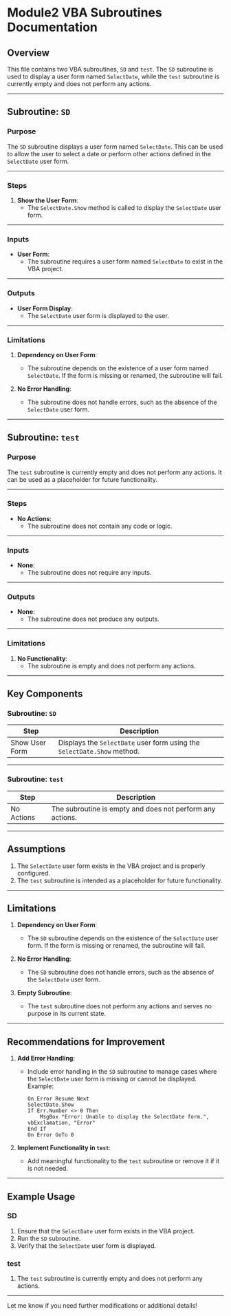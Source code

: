 # Module2 VBA Subroutines Documentation

## Overview

This file contains two VBA subroutines, `SD` and `test`. The `SD` subroutine is used to display a user form named `SelectDate`, while the `test` subroutine is currently empty and does not perform any actions.

---

## Subroutine: `SD`

### Purpose

The `SD` subroutine displays a user form named `SelectDate`. This can be used to allow the user to select a date or perform other actions defined in the `SelectDate` user form.

---

### Steps

1. **Show the User Form**:
   - The `SelectDate.Show` method is called to display the `SelectDate` user form.

---

### Inputs

- **User Form**:
  - The subroutine requires a user form named `SelectDate` to exist in the VBA project.

---

### Outputs

- **User Form Display**:
  - The `SelectDate` user form is displayed to the user.

---

### Limitations

1. **Dependency on User Form**:

   - The subroutine depends on the existence of a user form named `SelectDate`. If the form is missing or renamed, the subroutine will fail.

2. **No Error Handling**:
   - The subroutine does not handle errors, such as the absence of the `SelectDate` user form.

---

## Subroutine: `test`

### Purpose

The `test` subroutine is currently empty and does not perform any actions. It can be used as a placeholder for future functionality.

---

### Steps

- **No Actions**:
  - The subroutine does not contain any code or logic.

---

### Inputs

- **None**:
  - The subroutine does not require any inputs.

---

### Outputs

- **None**:
  - The subroutine does not produce any outputs.

---

### Limitations

1. **No Functionality**:
   - The subroutine is empty and does not perform any actions.

---

## Key Components

### Subroutine: `SD`

| **Step**       | **Description**                                                         |
| -------------- | ----------------------------------------------------------------------- |
| Show User Form | Displays the `SelectDate` user form using the `SelectDate.Show` method. |

---

### Subroutine: `test`

| **Step**   | **Description**                                           |
| ---------- | --------------------------------------------------------- |
| No Actions | The subroutine is empty and does not perform any actions. |

---

## Assumptions

1. The `SelectDate` user form exists in the VBA project and is properly configured.
2. The `test` subroutine is intended as a placeholder for future functionality.

---

## Limitations

1. **Dependency on User Form**:

   - The `SD` subroutine depends on the existence of the `SelectDate` user form. If the form is missing or renamed, the subroutine will fail.

2. **No Error Handling**:

   - The `SD` subroutine does not handle errors, such as the absence of the `SelectDate` user form.

3. **Empty Subroutine**:
   - The `test` subroutine does not perform any actions and serves no purpose in its current state.

---

## Recommendations for Improvement

1. **Add Error Handling**:

   - Include error handling in the `SD` subroutine to manage cases where the `SelectDate` user form is missing or cannot be displayed.  
     Example:
     ```vba
     On Error Resume Next
     SelectDate.Show
     If Err.Number <> 0 Then
         MsgBox "Error: Unable to display the SelectDate form.", vbExclamation, "Error"
     End If
     On Error GoTo 0
     ```

2. **Implement Functionality in `test`**:
   - Add meaningful functionality to the `test` subroutine or remove it if it is not needed.

---

## Example Usage

### SD

1. Ensure that the `SelectDate` user form exists in the VBA project.
2. Run the `SD` subroutine.
3. Verify that the `SelectDate` user form is displayed.

### test

1. The `test` subroutine is currently empty and does not perform any actions.

---

Let me know if you need further modifications or additional details!
